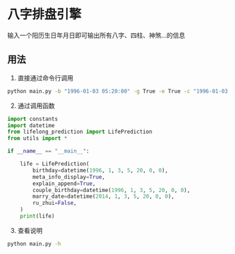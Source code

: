 # 八字排盘引擎
输入一个阳历生日年月日即可输出所有八字、四柱、神煞…的信息

## 用法
1. 直接通过命令行调用
```bash
python main.py -b "1996-01-03 05:20:00" -g True -e True -c "1996-01-03 05:20:00" -md "2014-01-03 05:20:00"
```

2. 通过调用函数
```python
import constants
import datetime
from lifelong_prediction import LifePrediction
from utils import *

if __name__ == "__main__":

    life = LifePrediction(
        birthday=datetime(1996, 1, 3, 5, 20, 0, 0),
        meta_info_display=True,
        explain_append=True,
        couple_birthday=datetime(1996, 1, 3, 5, 20, 0, 0),
        marry_date=datetime(2014, 1, 3, 5, 20, 0, 0),
        ru_zhui=False,
    )
    print(life)
```

3. 查看说明
```bash
python main.py -h 
```